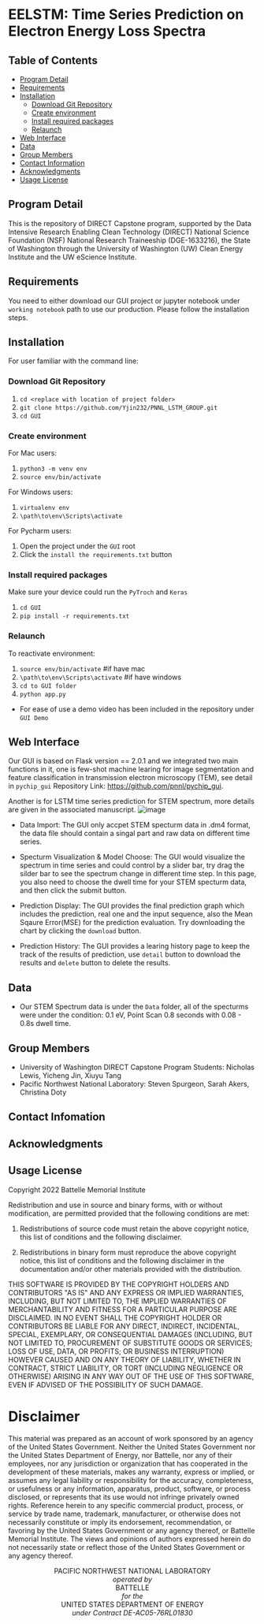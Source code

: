 # EELSTM: Time Series Prediction on Electron Energy Loss Spectra

## Table of Contents

- [Program Detail](#program-detail)
- [Requirements](#requirements)
- [Installation](#installation)
  * [Download Git Repository](#download-git-Repository)
  * [Create environment](#create-environment)
  * [Install required packages](#install-required-packages)
  * [Relaunch](#relaunch)
- [Web Interface](#web-interface)
- [Data](#data)
- [Group Members](#group-members)
- [Contact Information](#contact-information)
- [Acknowledgments](#acknowledgments)
- [Usage License](#usage-license)

## Program Detail

This is the repository of DIRECT Capstone program, supported by the Data Intensive Research Enabling Clean Technology (DIRECT) National Science Foundation (NSF) National Research Traineeship (DGE-1633216), the State of Washington through the University of Washington (UW) Clean Energy Institute and the UW eScience Institute. 

## Requirements

You need to either download our GUI project or jupyter notebook under `working notebook` path to use our production. Please follow the installation steps.

## Installation

For user familiar with the command line:

### Download Git Repository

1. `cd <replace with location of project folder>`
2. `git clone https://github.com/Yjin232/PNNL_LSTM_GROUP.git`
3. `cd GUI`

### Create environment

For Mac users:
1. `python3 -m venv env`
2. `source env/bin/activate`

For Windows users:
1. `virtualenv env`
2. `\path\to\env\Scripts\activate`

For Pycharm users:
1. Open the project under the `GUI` root
2. Click the `install the requirements.txt` button

### Install required packages
Make sure your device could run the `PyTroch` and `Keras`
1. `cd GUI`
2. `pip install -r requirements.txt`

### Relaunch

To reactivate environment:
1. `source env/bin/activate` #if have mac
2. `\path\to\env\Scripts\activate` #if have windows
3. `cd to GUI folder`
4. `python app.py`

- For ease of use a demo video has been included in the repository under `GUI Demo`

## Web Interface

Our GUI is based on Flask version == 2.0.1 and we integrated two main functions in it, one is few-shot machine learing for image segmentation and feature classification in transmission electron microscopy (TEM), see detail in `pychip_gui` Repository Link: https://github.com/pnnl/pychip_gui.

Another is for LSTM time series prediction for STEM spectrum, more details are given in the associated manuscript.
![image](https://github.com/Yjin232/PNNL_LSTM_GROUP/blob/main/sample.png)

* Data Import: The GUI only accpet STEM specturm data in .dm4 format, the data file should contain a singal part and raw data on different time series.

* Specturm Visualization & Model Choose: The GUI would visualize the spectrum in time series and could control by a slider bar, try drag the silder bar to see the spectrum change in different time step. In this page, you also need to choose the dwell time for your STEM specturm data, and then click the submit button.

* Prediction Display: The GUI provides the final prediction graph which includes the prediction, real one and the input sequence, also the Mean Sqaure Error(MSE) for the prediction evaluation. Try downloading the chart by clicking the `download` button.

* Prediction History: The GUI provides a learing history page to keep the track of the results of prediction, use `detail` button to download the results and `delete` button to delete the results.

## Data

- Our STEM Spectrum data is under the `Data` folder, all of the specturms were under the condition: 0.1 eV, Point Scan 0.8 seconds with 0.08 - 0.8s dwell time. 

## Group Members

- University of Washington DIRECT Capstone Program Students: Nicholas Lewis, Yicheng Jin, Xiuyu Tang
- Pacific Northwest National Laboratory: Steven Spurgeon, Sarah Akers, Christina Doty

## Contact Infomation

## Acknowledgments

## Usage License

Copyright 2022 Battelle Memorial Institute

Redistribution and use in source and binary forms, with or without
modification, are permitted provided that the following conditions are met:

1. Redistributions of source code must retain the above copyright notice, this
list of conditions and the following disclaimer.

2. Redistributions in binary form must reproduce the above copyright notice,
this list of conditions and the following disclaimer in the documentation
and/or other materials provided with the distribution.

THIS SOFTWARE IS PROVIDED BY THE COPYRIGHT HOLDERS AND CONTRIBUTORS "AS IS" AND
ANY EXPRESS OR IMPLIED WARRANTIES, INCLUDING, BUT NOT LIMITED TO, THE IMPLIED
WARRANTIES OF MERCHANTABILITY AND FITNESS FOR A PARTICULAR PURPOSE ARE
DISCLAIMED. IN NO EVENT SHALL THE COPYRIGHT HOLDER OR CONTRIBUTORS BE LIABLE
FOR ANY DIRECT, INDIRECT, INCIDENTAL, SPECIAL, EXEMPLARY, OR CONSEQUENTIAL
DAMAGES (INCLUDING, BUT NOT LIMITED TO, PROCUREMENT OF SUBSTITUTE GOODS OR
SERVICES; LOSS OF USE, DATA, OR PROFITS; OR BUSINESS INTERRUPTION) HOWEVER
CAUSED AND ON ANY THEORY OF LIABILITY, WHETHER IN CONTRACT, STRICT LIABILITY,
OR TORT (INCLUDING NEGLIGENCE OR OTHERWISE) ARISING IN ANY WAY OUT OF THE USE
OF THIS SOFTWARE, EVEN IF ADVISED OF THE POSSIBILITY OF SUCH DAMAGE.


Disclaimer
======================
This material was prepared as an account of work sponsored by an agency of the United States Government.  Neither the United States Government nor the United States Department of Energy, nor Battelle, nor any of their employees, nor any jurisdiction or organization that has cooperated in the development of these materials, makes any warranty, express or implied, or assumes any legal liability or responsibility for the accuracy, completeness, or usefulness or any information, apparatus, product, software, or process disclosed, or represents that its use would not infringe privately owned rights.
Reference herein to any specific commercial product, process, or service by trade name, trademark, manufacturer, or otherwise does not necessarily constitute or imply its endorsement, recommendation, or favoring by the United States Government or any agency thereof, or Battelle Memorial Institute. The views and opinions of authors expressed herein do not necessarily state or reflect those of the United States Government or any agency thereof.


<p align='center'>PACIFIC NORTHWEST NATIONAL LABORATORY <br>
<i>operated by</i><br>
BATTELLE<br>
<i>for the</i><br>
UNITED STATES DEPARTMENT OF ENERGY<br>
<i>under Contract DE-AC05-76RL01830</i></p>
